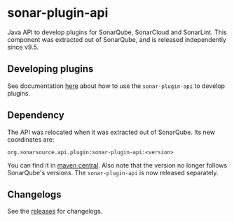 # sonar-plugin-api
Java API to develop plugins for SonarQube, SonarCloud and SonarLint.
This component was extracted out of SonarQube, and is released independently since v9.5.

## Developing plugins
See documentation [here](https://docs.sonarqube.org/latest/extend/developing-plugin/) about how to use the `sonar-plugin-api` to develop plugins.

## Dependency
The API was relocated when it was extracted out of SonarQube. Its new coordinates are:
```
org.sonarsource.api.plugin:sonar-plugin-api:<version>
```
You can find it in [maven central](https://mvnrepository.com/artifact/org.sonarsource.api.plugin/sonar-plugin-api).
Also note that the version no longer follows SonarQube's versions. The `sonar-plugin-api` is now released separately.

## Changelogs
See the [releases](https://github.com/SonarSource/sonar-plugin-api/releases) for changelogs. 

